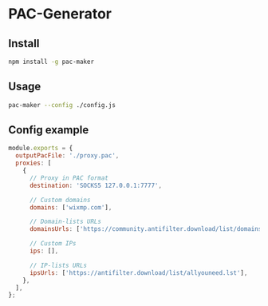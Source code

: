 # PAC-Generator

## Install

```sh
npm install -g pac-maker
```

## Usage

```sh
pac-maker --config ./config.js
```

## Config example

```js
module.exports = {
  outputPacFile: './proxy.pac',
  proxies: [
    {
      // Proxy in PAC format  
      destination: 'SOCKS5 127.0.0.1:7777',

      // Custom domains
      domains: ['wixmp.com'],

      // Domain-lists URLs
      domainsUrls: ['https://community.antifilter.download/list/domains.lst'],

      // Custom IPs
      ips: [],

      // IP-lists URLs
      ipsUrls: ['https://antifilter.download/list/allyouneed.lst'],
    },
  ],
};
```
